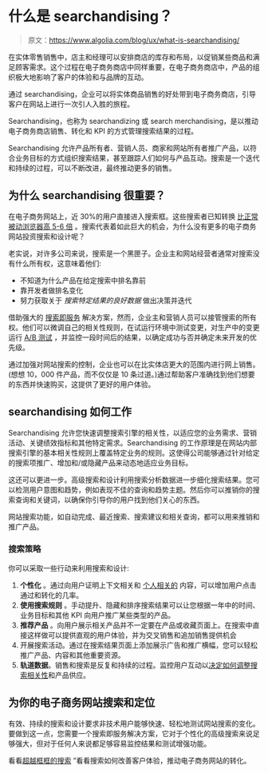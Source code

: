 # 什么是 searchandising？

> 原文：<https://www.algolia.com/blog/ux/what-is-searchandising/>

在实体零售销售中，店主和经理可以安排商店的库存和布局，以促销某些商品和满足顾客需求。这个过程在电子商务商店中同样重要，在电子商务商店中，产品的组织极大地影响了客户的体验和与品牌的互动。

通过 searchandising，企业可以将实体商品销售的好处带到电子商务商店，引导客户在网站上进行一次引人入胜的旅程。

Searchandising，也称为 searchandizing 或 search merchandising，是以推动电子商务商店销售、转化和 KPI 的方式管理搜索结果的过程。

Searchandising 允许产品所有者、营销人员、商家和网站所有者推广产品，以符合业务目标的方式组织搜索结果，甚至跟踪人们如何与产品互动。搜索是一个迭代和持续的过程，可以不断改进，最终推动更多的销售。

## [](#)

## [](#why-is-searchandising-important)为什么 searchandising 很重要？

在电子商务网站上，近 30%的用户[](https://econsultancy.com/site-search-for-e-commerce-13-best-practice-tips/#i.e6bb0iahterern)直接进入搜索框。这些搜索者已知转换 [比正常被动浏览器高 5-6 倍](https://econsultancy.com/four-reasons-why-site-search-is-vital-for-online-retailers/) 。搜索代表着如此巨大的机会，为什么没有更多的电子商务网站投资搜索和设计呢？

老实说，对许多公司来说，搜索是一个黑匣子。企业主和网站经营者通常对搜索没有什么所有权，这意味着他们:

*   不知道为什么产品在给定搜索中排名靠前
*   靠开发者做排名变化
*   努力获取关于 *搜索特定结果的良好数据* 做出决策并迭代

借助强大的 [搜索即服务](https://blog.algolia.com/what-is-search-as-a-service/) 解决方案，然而，企业主和营销人员可以接管搜索的所有权。他们可以微调自己的相关性规则，在试运行环境中测试变更，对生产中的变更运行 [A/B 测试](https://blog.algolia.com/ab-testing-search/) ，并监控一段时间后的结果，以确定成功与否并确定未来开发的优先级。

通过加强对网站搜索的控制，企业也可以在比实体店更大的范围内进行网上销售。(想想 10，000 件产品，而不仅仅是 10 条过道。)通过帮助客户准确找到他们想要的东西并快速购买，这提供了更好的用户体验。

## [](#how-searchandising-works)searchandising 如何工作

Searchandising 允许您快速调整搜索引擎的相关性，以适应您的业务需求、营销活动、关键绩效指标和其他特定需求。Searchandising 的工作原理是在网站内部搜索引擎的基本相关性规则上覆盖特定业务的规则。这使得公司能够通过针对给定的搜索项推广、增加和/或隐藏产品来动态地适应业务目标。

这还可以更进一步。高级搜索和设计利用搜索分析数据进一步细化搜索结果。您可以检测用户意图和趋势，例如表现不佳的查询和趋势主题。然后你可以推销你的搜索查询和关键词，以确保你引导你的用户找到他们关心的东西。

网站搜索功能，如自动完成、最近搜索、搜索建议和相关查询，都可以用来推销和推广产品。

### [](#searchandising-strategy)搜索策略

你可以采取一些行动来利用搜索和设计:

1.  **个性化** 。通过向用户证明上下文相关和 [个人相关的](https://blog.algolia.com/personalized-merchandising-e-commerce/) 内容，可以增加用户点击通过和转化的几率。
2.  **使用搜索规则** 。手动提升、隐藏和排序搜索结果可以让您根据一年中的时间、业务目标和其他 KPI 向用户推广某些类型的产品。
3.  **推荐产品** 。向用户展示相关产品并不一定要在产品或收藏页面上。在搜索中直接这样做可以提供直观的用户体验，并为交叉销售和追加销售提供机会
4.  开展搜索活动。通过在搜索结果页面上添加展示广告和推广横幅，您可以轻松推广产品、内容和其他重要资源。
5.  **轨道数据**。销售和搜索是反复和持续的过程。监控用户互动以[决定如何调整搜索相关性](https://blog.algolia.com/internal-site-search-analysis/)和产品供应。

## [](#searchandising-for-your-e-commerce-site)为你的电子商务网站搜索和定位

有效、持续的搜索和设计要求非技术用户能够快速、轻松地测试网站搜索的变化。要做到这一点，您需要一个搜索即服务解决方案，它对于个性化的高级搜索来说足够强大，但对于任何人来说都足够容易监控结果和测试增强功能。

看看[超越框框的搜索](https://go.algolia.com/search-beyond-the-box) ”看看搜索如何改善客户体验，推动电子商务网站的转化。